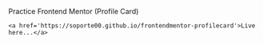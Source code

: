 Practice Frontend Mentor (Profile Card)
  
    <a href='https://soporte00.github.io/frontendmentor-profilecard'>Live here...</a>
